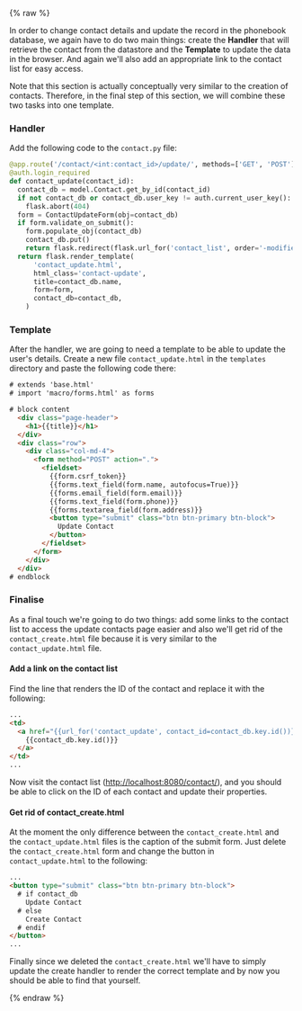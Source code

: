 {% raw %}

In order to change contact details and update the record in the phonebook 
database, we again have to do two main things: create the **Handler** 
that will retrieve the contact from the datastore and the **Template** 
to update the data in the browser. And again we'll also add an appropriate 
link to the contact list for easy access.

Note that this section is actually conceptually very similar to the 
creation of contacts. Therefore, in the final step of this section, we 
will combine these two tasks into one template.

### Handler

Add the following code to the `contact.py` file:

```python
@app.route('/contact/<int:contact_id>/update/', methods=['GET', 'POST'])
@auth.login_required
def contact_update(contact_id):
  contact_db = model.Contact.get_by_id(contact_id)
  if not contact_db or contact_db.user_key != auth.current_user_key():
    flask.abort(404)
  form = ContactUpdateForm(obj=contact_db)
  if form.validate_on_submit():
    form.populate_obj(contact_db)
    contact_db.put()
    return flask.redirect(flask.url_for('contact_list', order='-modified'))
  return flask.render_template(
      'contact_update.html',
      html_class='contact-update',
      title=contact_db.name,
      form=form,
      contact_db=contact_db,
    )
```

### Template

After the handler, we are going to need a template to be able to update the
user's details. Create a new file `contact_update.html` in the
`templates` directory and paste the following code there:

```html
# extends 'base.html'
# import 'macro/forms.html' as forms

# block content
  <div class="page-header">
    <h1>{{title}}</h1>
  </div>
  <div class="row">
    <div class="col-md-4">
      <form method="POST" action=".">
        <fieldset>
          {{form.csrf_token}}
          {{forms.text_field(form.name, autofocus=True)}}
          {{forms.email_field(form.email)}}
          {{forms.text_field(form.phone)}}
          {{forms.textarea_field(form.address)}}
          <button type="submit" class="btn btn-primary btn-block">
            Update Contact
          </button>
        </fieldset>
      </form>
    </div>
  </div>
# endblock
```

### Finalise

As a final touch we're going to do two things:
add some links to the contact list to access the update contacts page easier
and also we'll get rid of the `contact_create.html` file because it is
very similar to the `contact_update.html` file.

#### Add a link on the contact list

Find the line that renders the ID of the contact and replace it with the
following:

```html
...
<td>
  <a href="{{url_for('contact_update', contact_id=contact_db.key.id())}}">
    {{contact_db.key.id()}}
  </a>
</td>
...
```

Now visit the contact list
([http://localhost:8080/contact/](http://localhost:8080/contact/)),
and you should be able to click on the ID of each contact and update their
properties.

#### Get rid of contact_create.html

At the moment the only difference between the `contact_create.html`
and the `contact_update.html` files is the caption of the submit
form. Just delete the `contact_create.html` form and change the
button in `contact_update.html` to the following:

```html
...
<button type="submit" class="btn btn-primary btn-block">
  # if contact_db
    Update Contact
  # else
    Create Contact
  # endif
</button>
...
```

Finally since we deleted the `contact_create.html` we'll have to
simply update the create handler to render the correct template 
and by now you should be able to find that yourself.

{% endraw %}

